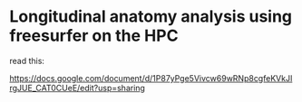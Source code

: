 # Longitudinal anatomy analysis using freesurfer on the HPC

read this:

https://docs.google.com/document/d/1P87yPge5Vivcw69wRNp8cgfeKVkJIrgJUE_CAT0CUeE/edit?usp=sharing
